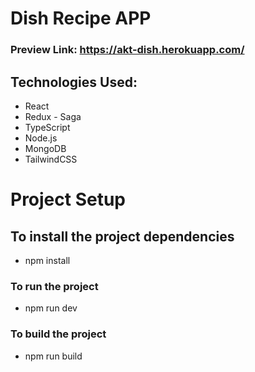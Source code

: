 
# Dish Recipe APP
### Preview Link: https://akt-dish.herokuapp.com/
## Technologies Used:
- React
- Redux - Saga
- TypeScript
- Node.js
- MongoDB
- TailwindCSS
# Project Setup
## To install the project dependencies
- npm install
### To run the project
- npm run dev
### To build the project
- npm run build
